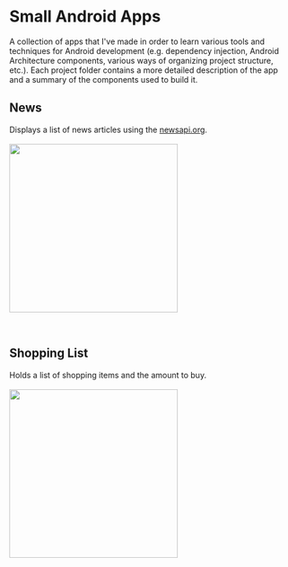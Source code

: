 # Small Android Apps
A collection of apps that I've made in order to learn various tools and techniques for Android development (e.g. dependency injection, Android Architecture components, various ways of organizing project structure, etc.). Each project folder contains a more detailed description of the app and a summary of the components used to build it.

## News
Displays a list of news articles using the [newsapi.org](https://newsapi.org/).<br><br>
<img src="gifs/NewsDemo.gif" width="300">

<br>

## Shopping List
Holds a list of shopping items and the amount to buy.<br><br>
<img src="gifs/ShoppingListDemo.gif" width="300">
